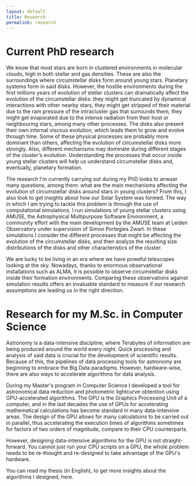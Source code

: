 ```yaml
---
layout: default
title: Research
permalink: research
---
```

# Current PhD research
We know that most stars are born in clustered environments in molecular clouds, high in both stellar and gas densities. These are also the surroundings where circumstellar disks form around young stars. Planetary systems form in said disks. However, the hostile environments during the first millions years of evolution of stellar clusters can dramatically affect the evolution of the circumstellar disks: they might get truncated by dynamical interactions with other nearby stars, they might get stripped of their material due to the ram pressure of the intracluster gas that surrounds them, they might get evaporated due to the intense radiation from their host or neighbouring stars, among many other processes. The disks also present their own internal viscous evolution, which leads them to grow and evolve through time. Some of these physical processes are probably more dominant than others, affecting the evolution of circumstellar disks more strongly. Also, different mechanisms may dominate during different stages of the cluster's evolution. Understanding the processes that occur inside young stellar clusters will help us understand circumstellar disks and, eventually, planetary formation.

The research I'm currently carrying out during my PhD looks to anwser many questions, among them: what are the main mechanisms affecting the evolution of circumstellar disks around stars in young clusters? From this, I also look to get insights about how our Solar System was formed. The way in which I am trying to tackle this problem is through the use of computational simulations. I run simulations of young stellar clusters using AMUSE, the Astrophysical Multipurpose Software Environment, a community effort with the main development by the AMUSE team at Leiden Observatory under supervision of Simon Portegies Zwart. In these simulations I consider the different processes that might be affecting the evolution of the circumstellar disks, and then analyze the resulting size distributions of the disks and other characteristics of the cluster.

We are lucky to be living in an era where we have poweful telescopes looking at the sky. Nowadays, thanks to enormous observational installations such as ALMA, it is possible to observe circumstellar disks inside their formation environments. Comparing these observations against simulation results offers an invaluable standard to measure if our research assumptions are leading us in the right direction.

# Research for my M.Sc. in Computer Science
Astronomy is a data-intensive discipline, where Terabytes of information are being produced around the world every night. Quick processing and analysis of said data is crucial for the development of scientific results. Because of this, the pipelines of data processing tools for astronomy are beginning to embrace the Big Data paradigms. However, hardware-wise, there are also ways to accelerate algorithms for data analysis.

During my Master's program in Computer Science I developed a tool for astronomical data reduction and photometric lightcurve obtention using GPU-accelerated algorithms. The GPU is the Graphics Processing Unit of a computer, and in the last decades the use of GPUs for accelerating mathematical calculations has become standard in many data-intensive areas. The design of the GPU allows for many calculations to be carried out in parallel, thus accelerating the execution times of algorithms sometimes for factors of two orders of magnitude, compare to their CPU counterparts.

However, designing data-intensive algorithms for the GPU is not straight-forward. You cannot just run your CPU scripts on a GPU, the whole problem needs to be re-thought and re-designed to take advantage of the GPU's hardware.

You can read my thesis (in English), to get more insights about the algorithms I designed, here.
